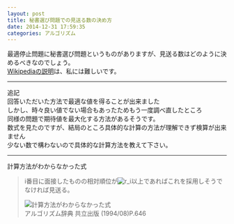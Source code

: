```yaml
---
layout: post
title: 秘書選び問題での見送る数の決め方
date: 2014-12-31 17:59:35
categories: アルゴリズム
---
```

<p>最適停止問題に秘書選び問題というものがありますが、見送る数はどのように決めるべきなのでしょう。<br>
<a href="http://ja.wikipedia.org/wiki/%E7%A7%98%E6%9B%B8%E5%95%8F%E9%A1%8C" rel="nofollow noreferrer">Wikipediaの説明</a>は、私には難しいです。</p>

<hr>

<p>追記<br>
回答いただいた方法で最適な値を得ることが出来ました<br>
しかし、時々良い値でない場合もあったためもう一度調べ直したところ<br>
同様の問題で期待値を最大化する方法があるそうです。<br>
数式を見たのですが、結局のところ具体的な計算の方法が理解できず検算が出来ません<br>
少ない数で構わないので具体的な計算方法を教えて下さい。</p>

<hr>

<p>計算方法がわからなかった式</p>

<blockquote>
  <p>i番目に面接したものの相対順位が<img src="https://i.stack.imgur.com/p1UWM.gif" alt="r_i">以上であればこれを採用しそうでなければ見送る。</p>
  
  <p><img src="https://i.stack.imgur.com/ywPgQ.gif" alt="計算方法がわからなかった式"><br>
  アルゴリズム辞典 共立出版 (1994/08)P.646</p>
</blockquote>
